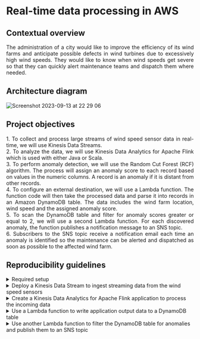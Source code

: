# Real-time data processing in AWS

## Contextual overview

<p align="justify">
The administration of a city would like to improve the efficiency of its wind farms and anticipate possible defects in wind turbines due to excessively high wind speeds. They would like to know when wind speeds get severe so that they can quickly alert maintenance teams and dispatch them where needed. 
</p>

## Architecture diagram

![Screenshot 2023-09-13 at 22 29 06](https://github.com/martins-jean/Real-time-data-processing-in-AWS/assets/118685801/34804c71-53c0-4691-b73c-9035b3bb2266)

## Project objectives

<p align="justify">
1. To collect and process large streams of wind speed sensor data in real-time, we will use Kinesis Data Streams. <br> 
2. To analyze the data, we will use Kinesis Data Analytics for Apache Flink which is used with either Java or Scala. <br> 
3. To perform anomaly detection, we will use the Random Cut Forest (RCF) algorithm. The process will assign an anomaly score to each record based on values in the numeric columns. A record is an anomaly if it is distant from other records. <br> 
4. To configure an external destination, we will use a Lambda function. The function code will then take the processed data and parse it into records in an Amazon DynamoDB table. The data includes the wind farm location, wind speed and the assigned anomaly score. <br> 
5. To scan the DynamoDB table and filter for anomaly scores greater or equal to 2, we will use a second Lambda function. For each discovered anomaly, the function publishes a notification message to an SNS topic. <br> 
6. Subscribers to the SNS topic receive a notification email each time an anomaly is identified so the maintenance can be alerted and dispatched as soon as possible to the affected wind farm. 
</p>

## Reproducibility guidelines

<details>
  <summary>
    Required setup
  </summary>
1. Create a bucket in S3 for the Apache Flink application and use GitHub Desktop to upload the AnomalyDetection.jar file to it. <br>
2. Create an EC2 instance called "Wind Turbine Simulator" with a boto3 script that generates wind speed data. <br>
3. Create an IAM role for Kinesis Data Analytics.
4. Create several AWS Lambda functions using the boto3 scripts I provided 
</details>

<details>
  <summary>
    Deploy a Kinesis Data Stream to ingest streaming data from the wind speed sensors
  </summary>
1. Navigate to S3 and inside your kinesis-flink bucket, copy the name of the anomaly detection .jar file and paste it in a text editor. <br>
2. Navigate to the Amazon EC2 dashboard and click on instances (running) and copy the public IPv4 address of the EC2 instance you created earlier. <br>
3. In a new browser tab, paste the address and add /kinesis to it at the end. This opens the wind turbine data simulator. <br>
4. Navigate to Amazon Kinesis and create a provisioned Data Stream named "WindDataStream". <br>
5. Return to the Wind Turbine Data Simulator, type the name of your data stream and start sending the data. <br>
6. In the test data section, review that the data is being generated. <br>
7. Return to the data stream page and click on the data viewer option. <br>
8. Choose the only available shard, latest starting position and click get records. To view incoming data, click next records. If you don't see any records, wait for a few seconds and try again. <br>
9. Create another provisioned Data Stream named "AnomalyDetectionStream". 
</details>

<details>
  <summary>
    Create a Kinesis Data Analytics for Apache Flink application to process the incoming data
  </summary>
1. On the Kinesis console, click Managed Apache Flink and then create a streaming application: <br>
- Name: AnomalyDetection. <br>
- Access to application resources: Choose from IAM roles that Kinesis Data Analytics can assume. <br>
- Service role: choose the IAM role you created earlier. <br>
- Templates: Development. <br>

2. At the top of the application page, click configure: <br> 
- Amazon S3 bucket: click Browse and choose the kinesis-flink bucket you created earlier. <br>
- Path to S3 object: AnomalyDetection.jar. <br>
- Access to application resources: Choose from IAM roles that Kinesis Data Analytics can assume. <br>
- Service role: choose the IAM role you created earlier. <br>
- Under Runtime properties: click add item: <br> 
- Group ID: project. <br>
- Key: inputStreamName. <br>
- Value: WindDataStream. <br>
- Add another item: <br> 
- Group ID: project. <br>
- Key: ouputStreamName. <br>
- Value: AnomalyDetectionStream. <br>
- Add another item: <br>
- Group ID: project. <br>
- Key: region. <br>
- Value: us-east-1. <br>
- Click run to start the application with the latest snapshot. <br>
3. Return to the Wind Turbine Data Simulator and under "Wind Speed Data Set" click start and review to ensure data is being generated. <br>
4. Click on the AnomalyDetectionStream on the Kinesis page. <br>
5. Under data viewer, choose the only shard available, the latest starting position, get records and then next records to review the data. <br>
6. Start the "Wind Speed Anomaly Data Set" and review it to ensure the simulator is producing anomaly data.
</details>

<details>
  <summary>
    Use a Lambda function to write application output data to a DynamoDB table
  </summary>
1. Go to the AWS Lambda console and click on the AnalyticsDestinationFunction. The function accepts the wind data from analytics application destination stream in JSON format and parses it to store it in a DynamoDB table. <br>
2. In the function overview section, click add trigger: <br>
- Choose kinesis. <br>
- Select the AnomalyDetectionStream in the drop-down menu. <br>
- Review that "Activate trigger" is checked and click add. <br>

  
</details>

<details>
  <summary>
    Use another Lambda function to filter the DynamoDB table for anomalies and publish them to an SNS topic
  </summary>
</details>
